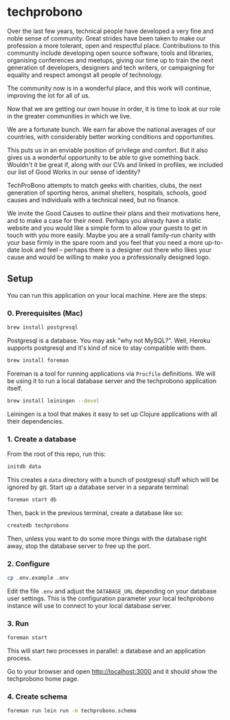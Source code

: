 # techprobono

Over the last few years, technical people have developed a very fine and noble sense of community. Great strides have been taken to make our profession a more tolerant, open and respectful place. Contributions to this community include developing open source software, tools and libraries, organising conferences and meetups, giving our time up to train the next generation of developers, designers and tech writers, or campaigning for equality and respect amongst all people of technology.

The community now is in a wonderful place, and this work will continue, improving the lot for all of us.

Now that we are getting our own house in order, it is time to look at our role in the greater communities in which we live.

We are a fortunate bunch. We earn far above the national averages of our countries, with considerably better working conditions and opportunities.

This puts us in an enviable position of privilege and comfort. But it also gives us a wonderful opportunity to be able to give something back.  Wouldn't it be great if, along with our CVs and linked in profiles, we included our list of Good Works in our sense of identity?

TechProBono attempts to match geeks with charities, clubs, the next generation of sporting heros, animal shelters, hospitals, schools, good causes and individuals with a technical need, but no finance.

We invite the Good Causes to outline their plans and their motivations here, and to make a case for their need. Perhaps you already have a static website and you would like a simple form to allow your guests to get in touch with you more easily.
Maybe you are a small family-run charity with your base firmly in the spare room and you feel that you need a more up-to-date look and feel – perhaps there is a designer out there who likes your cause and would be willing to make you a professionally designed logo.

## Setup

You can run this application on your local machine. Here are the steps:

### 0. Prerequisites (Mac)

```bash
brew install postgresql
```
Postgresql is a database. You may ask "why not MySQL?". Well, Heroku supports postgresql and it's kind of nice to stay compatible with them.

```bash
brew install foreman
```
Foreman is a tool for running applications via `Procfile` definitions. We will be using it to run a local database server and the techprobono application itself.

```bash
brew install leiningen --devel
```
Leiningen is a tool that makes it easy to set up Clojure applications with all their dependencies.

### 1. Create a database
From the root of this repo, run this:
```bash
initdb data
```
This creates a `data` directory with a bunch of postgresql stuff which will be ignored by git.
Start up a database server in a separate terminal:
```bash
foreman start db
```
Then, back in the previous terminal, create a database like so:
```bash
createdb techprobono
```
Then, unless you want to do some more things with the database right away, stop the database server to free up the port.

### 2. Configure
```bash
cp .env.example .env
```
Edit the file `.env` and adjust the `DATABASE_URL` depending on your database user settings. This is the configuration parameter your local techprobono instance will use to connect to your local database server.

### 3. Run
```bash
foreman start
```
This will start two processes in parallel: a database and an application process.

Go to your browser and open [http://localhost:3000](http://localhost:3000) and it should show the techprobono home page.

### 4. Create schema
```bash
foreman run lein run -m techprobono.schema
```
